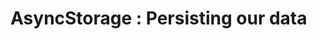 # AsyncStorage : Persisting our data 


[Git branch]:(https://github.com/codiku/react-native-todolist/tree/011-EN-persist-data)